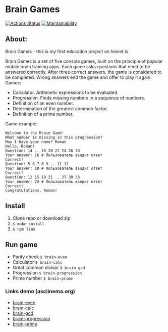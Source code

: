 # Brain Games
[![Actions Status](https://github.com/byehard/frontend-project-lvl1/workflows/hexlet-check/badge.svg)](https://github.com/byehard/frontend-project-lvl1/actions)
[![Maintainability](https://api.codeclimate.com/v1/badges/e53478d11140a6468051/maintainability)](https://codeclimate.com/github/byehard/frontend-project-lvl1/maintainability)

## About:

Brain Games - this is my first education project on hexlet.io. 

Brain Games is a set of five console games, built on the principle of popular mobile brain training apps. Each game asks questions that need to be answered correctly. After three correct answers, the game is considered to be completed. Wrong answers end the game and offer to play it again. Games:
* Calculator. Arithmetic expressions to be evaluated.
* Progression. Finds missing numbers in a sequence of numbers.
* Definition of an even number.
* Determination of the greatest common factor.
* Definition of a prime number.

Game example:
```$ brain-progression
Welcome to the Brain Game!
What number is missing in this progression?
May I have your name? Roman
Hello, Roman!
Question: 14 .. 18 20 22 24 26 28
Your answer: 16 # Пользователь вводит ответ
Correct!
Question: 5 6 7 8 9 .. 11 12
Your answer: 10 # Пользователь вводит ответ
Correct!
Question: 12 15 18 21 .. 27 30 33
Your answer: 24 # Пользователь вводит ответ
Correct!
Congratulations, Roman!
```

## Install

1. Clone repo or download zip
2. `$ make install`
3. `$ npm link`

## Run game

* Parity check `$ brain-even`
* Calculator `$ brain-calc`
* Great common divisor `$ brain-gcd`
* Progression `$ brain-progression`
* Prime number `$ brain-prime`

### Links demo (asciinema.org)
* [brain-even](https://asciinema.org/a/rpt9bwmFzELYBb23iD71Y4g1U)
* [brain-calc](https://asciinema.org/a/tJUa7jho0RbdcVBkpL8FUNz3m)
* [brain-gcd](https://asciinema.org/a/C4zDX1ICd1SW04zpPujQYt9Z7)
* [brain-progression](https://asciinema.org/a/mdK66eggQpdKOjWQYcDV4bEmI)
* [brain-prime](https://asciinema.org/a/tVU5YDWDedPR1aflnKz6qDMYn)
